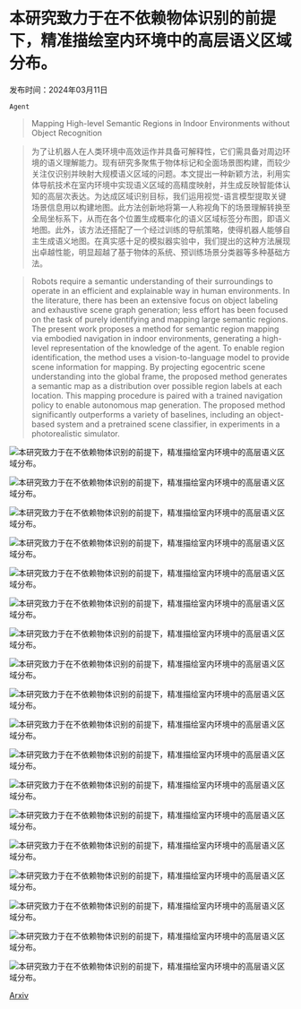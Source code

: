# 本研究致力于在不依赖物体识别的前提下，精准描绘室内环境中的高层语义区域分布。

发布时间：2024年03月11日

`Agent`

> Mapping High-level Semantic Regions in Indoor Environments without Object Recognition

> 为了让机器人在人类环境中高效运作并具备可解释性，它们需具备对周边环境的语义理解能力。现有研究多聚焦于物体标记和全面场景图构建，而较少关注仅识别并映射大规模语义区域的问题。本文提出一种新颖方法，利用实体导航技术在室内环境中实现语义区域的高精度映射，并生成反映智能体认知的高层次表达。为达成区域识别目标，我们运用视觉-语言模型提取关键场景信息用以构建地图。此方法创新地将第一人称视角下的场景理解转换至全局坐标系下，从而在各个位置生成概率化的语义区域标签分布图，即语义地图。此外，该方法还搭配了一个经过训练的导航策略，使得机器人能够自主生成语义地图。在真实感十足的模拟器实验中，我们提出的这种方法展现出卓越性能，明显超越了基于物体的系统、预训练场景分类器等多种基础方法。

> Robots require a semantic understanding of their surroundings to operate in an efficient and explainable way in human environments. In the literature, there has been an extensive focus on object labeling and exhaustive scene graph generation; less effort has been focused on the task of purely identifying and mapping large semantic regions. The present work proposes a method for semantic region mapping via embodied navigation in indoor environments, generating a high-level representation of the knowledge of the agent. To enable region identification, the method uses a vision-to-language model to provide scene information for mapping. By projecting egocentric scene understanding into the global frame, the proposed method generates a semantic map as a distribution over possible region labels at each location. This mapping procedure is paired with a trained navigation policy to enable autonomous map generation. The proposed method significantly outperforms a variety of baselines, including an object-based system and a pretrained scene classifier, in experiments in a photorealistic simulator.

![本研究致力于在不依赖物体识别的前提下，精准描绘室内环境中的高层语义区域分布。](../../../paper_images/2403.07076/x1.png)

![本研究致力于在不依赖物体识别的前提下，精准描绘室内环境中的高层语义区域分布。](../../../paper_images/2403.07076/x_5.2__y_0.2__z_-4.1__t_0.4_.png)

![本研究致力于在不依赖物体识别的前提下，精准描绘室内环境中的高层语义区域分布。](../../../paper_images/2403.07076/x_5.2__y_0.2__z_-4.1__t_0.4__d.png)

![本研究致力于在不依赖物体识别的前提下，精准描绘室内环境中的高层语义区域分布。](../../../paper_images/2403.07076/map2.png)

![本研究致力于在不依赖物体识别的前提下，精准描绘室内环境中的高层语义区域分布。](../../../paper_images/2403.07076/x_-5.0__y_0.2__z_-24.2__t_3.1_.png)

![本研究致力于在不依赖物体识别的前提下，精准描绘室内环境中的高层语义区域分布。](../../../paper_images/2403.07076/x_-5.0__y_0.2__z_-24.2__t_3.1__d.png)

![本研究致力于在不依赖物体识别的前提下，精准描绘室内环境中的高层语义区域分布。](../../../paper_images/2403.07076/map1.png)

![本研究致力于在不依赖物体识别的前提下，精准描绘室内环境中的高层语义区域分布。](../../../paper_images/2403.07076/x2.png)

![本研究致力于在不依赖物体识别的前提下，精准描绘室内环境中的高层语义区域分布。](../../../paper_images/2403.07076/x3.png)

![本研究致力于在不依赖物体识别的前提下，精准描绘室内环境中的高层语义区域分布。](../../../paper_images/2403.07076/0_61.png)

![本研究致力于在不依赖物体识别的前提下，精准描绘室内环境中的高层语义区域分布。](../../../paper_images/2403.07076/0_61_d.png)

![本研究致力于在不依赖物体识别的前提下，精准描绘室内环境中的高层语义区域分布。](../../../paper_images/2403.07076/0_61_map.png)

![本研究致力于在不依赖物体识别的前提下，精准描绘室内环境中的高层语义区域分布。](../../../paper_images/2403.07076/0_61_map_gt.png)

![本研究致力于在不依赖物体识别的前提下，精准描绘室内环境中的高层语义区域分布。](../../../paper_images/2403.07076/2_498.png)

![本研究致力于在不依赖物体识别的前提下，精准描绘室内环境中的高层语义区域分布。](../../../paper_images/2403.07076/2_498_d.png)

![本研究致力于在不依赖物体识别的前提下，精准描绘室内环境中的高层语义区域分布。](../../../paper_images/2403.07076/2_498_map.png)

![本研究致力于在不依赖物体识别的前提下，精准描绘室内环境中的高层语义区域分布。](../../../paper_images/2403.07076/2_498_map_gt.png)

![本研究致力于在不依赖物体识别的前提下，精准描绘室内环境中的高层语义区域分布。](../../../paper_images/2403.07076/x4.png)

[Arxiv](https://arxiv.org/abs/2403.07076)